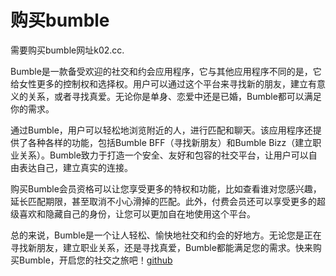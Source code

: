 # 购买bumble

需要购买bumble网址k02.cc. 

Bumble是一款备受欢迎的社交和约会应用程序，它与其他应用程序不同的是，它给女性更多的控制权和选择权。用户可以通过这个平台来寻找新的朋友，建立有意义的关系，或者寻找真爱。无论你是单身、恋爱中还是已婚，Bumble都可以满足你的需求。

通过Bumble，用户可以轻松地浏览附近的人，进行匹配和聊天。该应用程序还提供了各种各样的功能，包括Bumble BFF（寻找新朋友）和Bumble Bizz（建立职业关系）。Bumble致力于打造一个安全、友好和包容的社交平台，让用户可以自由表达自己，建立真实的连接。

购买Bumble会员资格可以让您享受更多的特权和功能，比如查看谁对您感兴趣，延长匹配期限，甚至取消不小心滑掉的匹配。此外，付费会员还可以享受更多的超级喜欢和隐藏自己的身份，让您可以更加自在地使用这个平台。

总的来说，Bumble是一个让人轻松、愉快地社交和约会的好地方。无论您是正在寻找新朋友，建立职业关系，还是寻找真爱，Bumble都能满足您的需求。快来购买Bumble，开启您的社交之旅吧！[github](https://github.com)